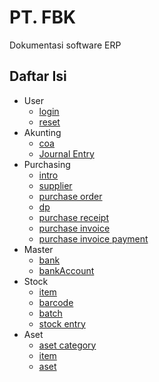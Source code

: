 # PT. FBK 

Dokumentasi software ERP 

## Daftar Isi 
- User
  - [login](./users/login.md)
  - [reset](./users//reset.md)
- Akunting
  - [coa](/accounting/coa.md)
  - [Journal Entry](/accounting/journalEntry.md)
- Purchasing
  - [intro](/purchasing/intro.md)
  - [supplier](/purchasing/supplier.md)
  - [purchase order](/purchasing/po.md)
  - [dp](/purchasing/dp.md)
  - [purchase receipt](/purchasing/do.md)
  - [purchase invoice](/purchasing/invoice.md)
  - [purchase invoice payment](/purchasing/payment.md)
- Master
  - [bank](/master/bank.md)
  - [bankAccount](/master/bankaccount.md)
- Stock
  - [item](/stock/item.md)
  - [barcode](/stock/barcode.md)
  - [batch](/stock/batch.md)
  - [stock entry](/stock/entry.md)
- Aset
  - [aset category](/aset/asetCategory.md)
  - [item](/aset/item.md)
  - [aset](/aset/aset.md)


